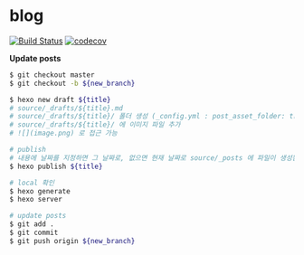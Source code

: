 # blog

[![Build Status](https://travis-ci.org/amoseui/blog.svg?branch=master)](https://travis-ci.org/amoseui/blog)
[![codecov](https://codecov.io/gh/amoseui/blog/branch/master/graph/badge.svg)](https://codecov.io/gh/amoseui/blog)

**Update posts**
```bash
$ git checkout master
$ git checkout -b ${new_branch}

$ hexo new draft ${title}
# source/_drafts/${title}.md
# source/_drafts/${title}/ 폴더 생성 (_config.yml : post_asset_folder: true 인 경우)
# source/_drafts/${title}/ 에 이미지 파일 추가
# ![](image.png) 로 접근 가능

# publish
# 내용에 날짜를 지정하면 그 날짜로, 없으면 현재 날짜로 source/_posts 에 파일이 생성됨
$ hexo publish ${title}

# local 확인
$ hexo generate
$ hexo server

# update posts
$ git add .
$ git commit
$ git push origin ${new_branch}
```

